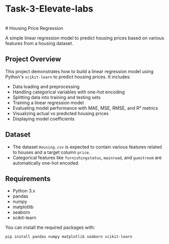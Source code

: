 # Task-3-Elevate-labs
<br>
# Housing Price Regression

A simple linear regression model to predict housing prices based on various features from a housing dataset.

## Project Overview

This project demonstrates how to build a linear regression model using Python's `scikit-learn` to predict housing prices. It includes:

- Data loading and preprocessing  
- Handling categorical variables with one-hot encoding  
- Splitting data into training and testing sets  
- Training a linear regression model  
- Evaluating model performance with MAE, MSE, RMSE, and R² metrics  
- Visualizing actual vs predicted housing prices  
- Displaying model coefficients  

## Dataset

- The dataset `Housing.csv` is expected to contain various features related to houses and a target column `price`.
- Categorical features like `furnishingstatus`, `mainroad`, and `guestroom` are automatically one-hot encoded.

## Requirements

- Python 3.x  
- pandas  
- numpy  
- matplotlib  
- seaborn  
- scikit-learn  

You can install the required packages with:

```bash
pip install pandas numpy matplotlib seaborn scikit-learn
